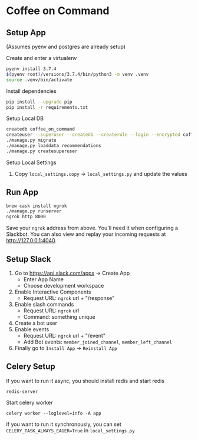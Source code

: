 # Coffee on Command

## Setup App

(Assumes pyenv and postgres are already setup)

Create and enter a virtualenv

```bash
pyenv install 3.7.4
$(pyenv root)/versions/3.7.4/bin/python3 -m venv .venv
source .venv/bin/activate
```

Install dependencies

```bash
pip install --upgrade pip
pip install -r requirements.txt
```

Setup Local DB

```bash
createdb coffee_on_command
createuser --superuser --createdb --createrole --login --encrypted coffee_on_command
./manage.py migrate
./manage.py loaddata recommendations
./manage.py createsuperuser
```

Setup Local Settings

1. Copy `local_settings.copy` -> `local_settings.py` and update the values

## Run App

```bash
brew cask install ngrok
./manage.py runserver
ngrok http 8000
```

Save your `ngrok` address from above. You'll need it when configuring a Slackbot.
You can also view and replay your incoming requests at http://127.0.0.1:4040.

## Setup Slack

1. Go to https://api.slack.com/apps -> Create App
   - Enter App Name
   - Choose development workspace
2. Enable Interactive Components
   - Request URL: `ngrok` url + "/response"
3. Enable slash commands
   - Request URL: `ngrok` url
   - Command: something unique
4. Create a bot user
5. Enable events
   - Request URL: `ngrok` url + "/event"
   - Add Bot events: `member_joined_channel`, `member_left_channel`
6. Finally go to `Install App` -> `Reinstall App`

## Celery Setup

If you want to run it async, you should install redis and start redis

```
redis-server
```

Start celery worker

```
celery worker --loglevel=info -A app
```

If you want to run it synchronously, you can set `CELERY_TASK_ALWAYS_EAGER=True` in `local_settings.py`
